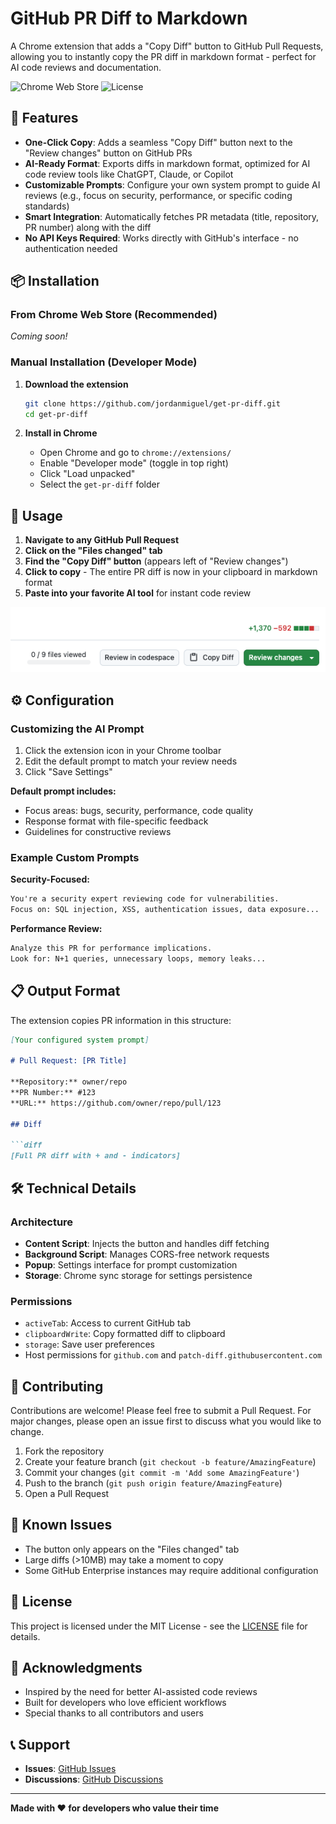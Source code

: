 # GitHub PR Diff to Markdown

A Chrome extension that adds a "Copy Diff" button to GitHub Pull Requests, allowing you to instantly copy the PR diff in markdown format - perfect for AI code reviews and documentation.

![Chrome Web Store](https://img.shields.io/badge/Chrome-Extension-green)
![License](https://img.shields.io/badge/license-MIT-blue)

## 🚀 Features

- **One-Click Copy**: Adds a seamless "Copy Diff" button next to the "Review changes" button on GitHub PRs
- **AI-Ready Format**: Exports diffs in markdown format, optimized for AI code review tools like ChatGPT, Claude, or Copilot
- **Customizable Prompts**: Configure your own system prompt to guide AI reviews (e.g., focus on security, performance, or specific coding standards)
- **Smart Integration**: Automatically fetches PR metadata (title, repository, PR number) along with the diff
- **No API Keys Required**: Works directly with GitHub's interface - no authentication needed

## 📦 Installation

### From Chrome Web Store (Recommended)
*Coming soon!*

### Manual Installation (Developer Mode)

1. **Download the extension**
   ```bash
   git clone https://github.com/jordanmiguel/get-pr-diff.git
   cd get-pr-diff
   ```

2. **Install in Chrome**
   - Open Chrome and go to `chrome://extensions/`
   - Enable "Developer mode" (toggle in top right)
   - Click "Load unpacked"
   - Select the `get-pr-diff` folder

## 🎯 Usage

1. **Navigate to any GitHub Pull Request**
2. **Click on the "Files changed" tab**
3. **Find the "Copy Diff" button** (appears left of "Review changes")
4. **Click to copy** - The entire PR diff is now in your clipboard in markdown format
5. **Paste into your favorite AI tool** for instant code review

![Copy Diff Button Example](images/example.png)

## ⚙️ Configuration

### Customizing the AI Prompt

1. Click the extension icon in your Chrome toolbar
2. Edit the default prompt to match your review needs
3. Click "Save Settings"

**Default prompt includes:**
- Focus areas: bugs, security, performance, code quality
- Response format with file-specific feedback
- Guidelines for constructive reviews

### Example Custom Prompts

**Security-Focused:**
```markdown
You're a security expert reviewing code for vulnerabilities.
Focus on: SQL injection, XSS, authentication issues, data exposure...
```

**Performance Review:**
```markdown
Analyze this PR for performance implications.
Look for: N+1 queries, unnecessary loops, memory leaks...
```

## 📋 Output Format

The extension copies PR information in this structure:

```markdown
[Your configured system prompt]

# Pull Request: [PR Title]

**Repository:** owner/repo  
**PR Number:** #123  
**URL:** https://github.com/owner/repo/pull/123

## Diff

```diff
[Full PR diff with + and - indicators]
```

## 🛠️ Technical Details

### Architecture

- **Content Script**: Injects the button and handles diff fetching
- **Background Script**: Manages CORS-free network requests
- **Popup**: Settings interface for prompt customization
- **Storage**: Chrome sync storage for settings persistence

### Permissions

- `activeTab`: Access to current GitHub tab
- `clipboardWrite`: Copy formatted diff to clipboard
- `storage`: Save user preferences
- Host permissions for `github.com` and `patch-diff.githubusercontent.com`

## 🤝 Contributing

Contributions are welcome! Please feel free to submit a Pull Request. For major changes, please open an issue first to discuss what you would like to change.

1. Fork the repository
2. Create your feature branch (`git checkout -b feature/AmazingFeature`)
3. Commit your changes (`git commit -m 'Add some AmazingFeature'`)
4. Push to the branch (`git push origin feature/AmazingFeature`)
5. Open a Pull Request

## 🐛 Known Issues

- The button only appears on the "Files changed" tab
- Large diffs (>10MB) may take a moment to copy
- Some GitHub Enterprise instances may require additional configuration

## 📄 License

This project is licensed under the MIT License - see the [LICENSE](LICENSE) file for details.

## 🙏 Acknowledgments

- Inspired by the need for better AI-assisted code reviews
- Built for developers who love efficient workflows
- Special thanks to all contributors and users

## 📞 Support

- **Issues**: [GitHub Issues](https://github.com/jordanmiguel/get-pr-diff/issues)
- **Discussions**: [GitHub Discussions](https://github.com/jordanmiguel/get-pr-diff/discussions)

---

**Made with ❤️ for developers who value their time**